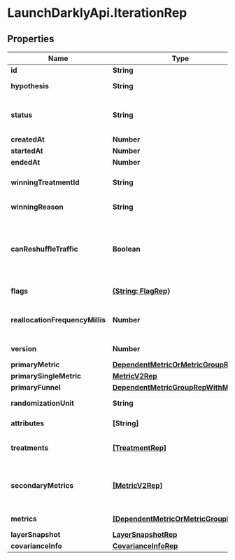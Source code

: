 # LaunchDarklyApi.IterationRep

## Properties

Name | Type | Description | Notes
------------ | ------------- | ------------- | -------------
**id** | **String** | The iteration ID | [optional] 
**hypothesis** | **String** | The expected outcome of this experiment | 
**status** | **String** | The status of the iteration: &lt;code&gt;not_started&lt;/code&gt;, &lt;code&gt;running&lt;/code&gt;, &lt;code&gt;stopped&lt;/code&gt; | 
**createdAt** | **Number** |  | 
**startedAt** | **Number** |  | [optional] 
**endedAt** | **Number** |  | [optional] 
**winningTreatmentId** | **String** | The ID of the treatment chosen when the experiment stopped | [optional] 
**winningReason** | **String** | The reason you stopped the experiment | [optional] 
**canReshuffleTraffic** | **Boolean** | Whether the experiment may reassign traffic to different variations when the experiment audience changes (true) or must keep all traffic assigned to its initial variation (false). | [optional] 
**flags** | [**{String: FlagRep}**](FlagRep.md) | Details on the flag used in this experiment | [optional] 
**reallocationFrequencyMillis** | **Number** | The cadence (in milliseconds) to update the allocation. Only present for multi-armed bandits. | [optional] 
**version** | **Number** | The current version that the iteration is on | [optional] 
**primaryMetric** | [**DependentMetricOrMetricGroupRep**](DependentMetricOrMetricGroupRep.md) |  | [optional] 
**primarySingleMetric** | [**MetricV2Rep**](MetricV2Rep.md) |  | [optional] 
**primaryFunnel** | [**DependentMetricGroupRepWithMetrics**](DependentMetricGroupRepWithMetrics.md) |  | [optional] 
**randomizationUnit** | **String** | The unit of randomization for this iteration | [optional] 
**attributes** | **[String]** | The available attribute filters for this iteration | [optional] 
**treatments** | [**[TreatmentRep]**](TreatmentRep.md) | Details on the variations you are testing in the experiment | [optional] 
**secondaryMetrics** | [**[MetricV2Rep]**](MetricV2Rep.md) | Deprecated, use &lt;code&gt;metrics&lt;/code&gt; instead. Details on the secondary metrics for this experiment. | [optional] 
**metrics** | [**[DependentMetricOrMetricGroupRep]**](DependentMetricOrMetricGroupRep.md) | Details on the metrics for this experiment | [optional] 
**layerSnapshot** | [**LayerSnapshotRep**](LayerSnapshotRep.md) |  | [optional] 
**covarianceInfo** | [**CovarianceInfoRep**](CovarianceInfoRep.md) |  | [optional] 


